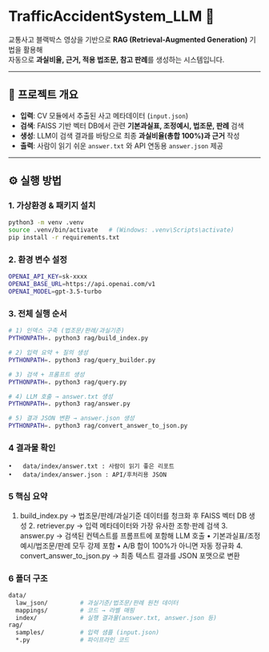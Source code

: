 # TrafficAccidentSystem_LLM 🚦

교통사고 블랙박스 영상을 기반으로 **RAG (Retrieval-Augmented Generation)** 기법을 활용해  
자동으로 **과실비율, 근거, 적용 법조문, 참고 판례**를 생성하는 시스템입니다.

---

## 📌 프로젝트 개요
- **입력**: CV 모듈에서 추출된 사고 메타데이터 (`input.json`)  
- **검색**: FAISS 기반 벡터 DB에서 관련 **기본과실표, 조정예시, 법조문, 판례** 검색  
- **생성**: LLM이 검색 결과를 바탕으로 최종 **과실비율(총합 100%)과 근거** 작성  
- **출력**: 사람이 읽기 쉬운 `answer.txt` 와 API 연동용 `answer.json` 제공  

---

## ⚙️ 실행 방법

### 1. 가상환경 & 패키지 설치
```bash
python3 -m venv .venv
source .venv/bin/activate   # (Windows: .venv\Scripts\activate)
pip install -r requirements.txt
```

### 2. 환경 변수 설정
```bash
OPENAI_API_KEY=sk-xxxx
OPENAI_BASE_URL=https://api.openai.com/v1
OPENAI_MODEL=gpt-3.5-turbo
```

### 3. 전체 실행 순서
```bash
# 1) 인덱스 구축 (법조문/판례/과실기준)
PYTHONPATH=. python3 rag/build_index.py

# 2) 입력 요약 + 질의 생성
PYTHONPATH=. python3 rag/query_builder.py

# 3) 검색 + 프롬프트 생성
PYTHONPATH=. python3 rag/query.py

# 4) LLM 호출 → answer.txt 생성
PYTHONPATH=. python3 rag/answer.py

# 5) 결과 JSON 변환 → answer.json 생성
PYTHONPATH=. python3 rag/convert_answer_to_json.py
```

### 4 결과물 확인
	•	data/index/answer.txt : 사람이 읽기 좋은 리포트
	•	data/index/answer.json : API/후처리용 JSON

### 5 핵심 요약
1.	build_index.py → 법조문/판례/과실기준 데이터를 청크화 후 FAISS 벡터 DB 생성
	2.	retriever.py → 입력 메타데이터와 가장 유사한 조항·판례 검색
	3.	answer.py → 검색된 컨텍스트를 프롬프트에 포함해 LLM 호출
	•	기본과실표/조정예시/법조문/판례 모두 강제 포함
	•	A/B 합이 100%가 아니면 자동 정규화
	4.	convert_answer_to_json.py → 최종 텍스트 결과를 JSON 포맷으로 변환

### 6 폴더 구조
```bash
data/
  law_json/         # 과실기준/법조문/판례 원천 데이터
  mappings/         # 코드 → 라벨 매핑
  index/            # 실행 결과물(answer.txt, answer.json 등)
rag/
  samples/          # 입력 샘플 (input.json)
  *.py              # 파이프라인 코드
```



